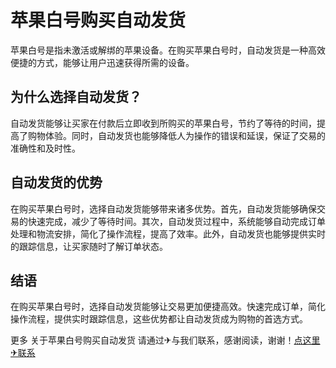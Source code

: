 # 苹果白号购买自动发货

苹果白号是指未激活或解绑的苹果设备。在购买苹果白号时，自动发货是一种高效便捷的方式，能够让用户迅速获得所需的设备。

## 为什么选择自动发货？

自动发货能够让买家在付款后立即收到所购买的苹果白号，节约了等待的时间，提高了购物体验。同时，自动发货也能够降低人为操作的错误和延误，保证了交易的准确性和及时性。

## 自动发货的优势

在购买苹果白号时，选择自动发货能够带来诸多优势。首先，自动发货能够确保交易的快速完成，减少了等待时间。其次，自动发货过程中，系统能够自动完成订单处理和物流安排，简化了操作流程，提高了效率。此外，自动发货也能够提供实时的跟踪信息，让买家随时了解订单状态。

## 结语

在购买苹果白号时，选择自动发货能够让交易更加便捷高效。快速完成订单，简化操作流程，提供实时跟踪信息，这些优势都让自动发货成为购物的首选方式。

更多 关于苹果白号购买自动发货 请通过✈与我们联系，感谢阅读，谢谢！[点这里✈联系](https://acc.k02.cc)